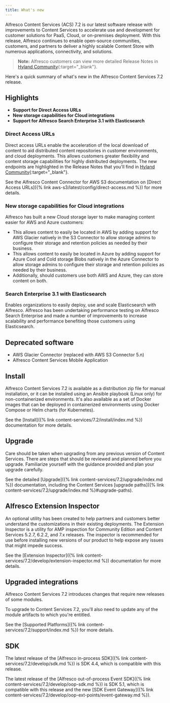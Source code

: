 ```yaml
---
title: What's new
---
```


Alfresco Content Services (ACS) 7.2 is our latest software release with improvements to Content Services to accelerate 
use and development for customer solutions for PaaS, Cloud, or on-premises deployment. With this release, Alfresco 
continues to enable open-source communities, customers, and partners to deliver a highly scalable Content Store with 
numerous applications, connectivity, and solutions.

> **Note:** Alfresco customers can view more detailed Release Notes in [Hyland Community](https://community.hyland.com/){:target="_blank"}.

Here's a quick summary of what's new in the Alfresco Content Services 7.2 release.

## Highlights
* **Support for Direct Access URLs** 
* **New storage capabilities for Cloud integrations** 
* **Support for Alfresco Search Enterprise 3.1 with Elasticsearch**
  
### Direct Access URLs
Direct access URLs enable the acceleration of the local download of content to aid distributed content repositories in 
customer environments, and cloud deployments. This allows customers greater flexibility and content storage capabilities 
for highly distributed deployments. The new endpoints are highlighted in the Release Notes that you'll find 
in [Hyland Community](https://community.hyland.com/){:target="_blank"}.

See the Alfresco Content Connector for AWS S3 documentation on [Direct Access URLs]({% link aws-s3/latest/config/direct-access.md %}) 
for more details.

### New storage capabilities for Cloud integrations
Alfresco has built a new Cloud storage layer to make managing content easier for AWS and Azure customers:

* This allows content to easily be located in AWS by adding support for AWS Glacier natively in the S3 Connector to
  allow storage admins to configure their storage and retention policies as needed by their business.
* This allows content to easily be located in Azure by adding support for Azure Cool and Cold storage Blobs natively
  in the Azure Connector to allow storage admins to configure their storage and retention policies as needed by their
  business.
* Additionally, should customers use both AWS and Azure, they can store content on both.

### Search Enterprise 3.1 with Elasticsearch
Enables organizations to easily deploy, use and scale Elasticsearch with Alfresco. Alfresco has been undertaking 
performance testing on Alfresco Search Enterprise and made a number of improvements to increase scalability and 
performance benefiting those customers using Elasticsearch.

## Deprecated software
* AWS Glacier Connector (replaced with AWS S3 Connector 5.n)
* Alfresco Content Services Mobile Application

## Install
Alfresco Content Services 7.2 is available as a distribution zip file for manual installation, or it can be installed 
using an Ansible playbook (Linux only) for non-containerized environments. It's also available as a set of Docker 
images that can be deployed in containerized environments using Docker Compose or Helm charts (for Kubernetes).

See the [Install]({% link content-services/7.2/install/index.md %}) documentation for more details.

## Upgrade
Care should be taken when upgrading from any previous version of Content Services. There are steps that should be 
reviewed and planned before you upgrade. Familiarize yourself with the guidance provided and plan your upgrade carefully.

See the detailed [Upgrade]({% link content-services/7.2/upgrade/index.md %}) documentation, including the 
Content Services [upgrade paths]({% link content-services/7.2/upgrade/index.md %}#upgrade-paths).

## Alfresco Extension Inspector
An optional utility has been created to help partners and customers better understand the customizations in their 
existing deployments. The Extension Inspector is a utility for AMP inspection for Community Edition and 
Content Services 5.2.7, 6.2.2, and 7.x releases. The inspector is recommended for use before installing new versions of 
our product to help expose any issues that might impede success.

See the [Extension Inspector]({% link content-services/7.2/develop/extension-inspector.md %}) documentation for 
more details.

## Upgraded integrations
Alfresco Content Services 7.2 introduces changes that require new releases of some modules.

To upgrade to Content Services 7.2, you'll also need to update any of the module artifacts to which you're entitled.

See the [Supported Platforms]({% link content-services/7.2/support/index.md %}) for more details.

## SDK
The latest release of the [Alfresco in-process SDK]({% link content-services/7.2/develop/sdk.md %}) is SDK 4.4, which 
is compatible with this release.

The latest release of the [Alfresco out-of-process Event SDK]({% link content-services/7.2/develop/oop-sdk.md %}) is 
SDK 5.1, which is compatible with this release and the new [SDK Event Gateway]({% link content-services/7.2/develop/oop-ext-points/event-gateway.md %}).
